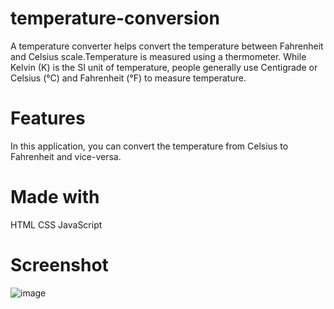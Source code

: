 # temperature-conversion
A temperature converter helps convert the temperature between Fahrenheit and Celsius scale.Temperature is measured using a thermometer. While Kelvin (K) is the SI unit of temperature, people generally use Centigrade or Celsius (°C) and Fahrenheit (°F) to measure temperature.

# Features
In this application, you can convert the temperature from Celsius to Fahrenheit and vice-versa.

# Made with
HTML CSS JavaScript

# Screenshot
![image](https://github.com/harshi2111/temperature-conversion/assets/141211240/3f3e3df3-c5e8-49e7-a763-3ee6298cd49b)
